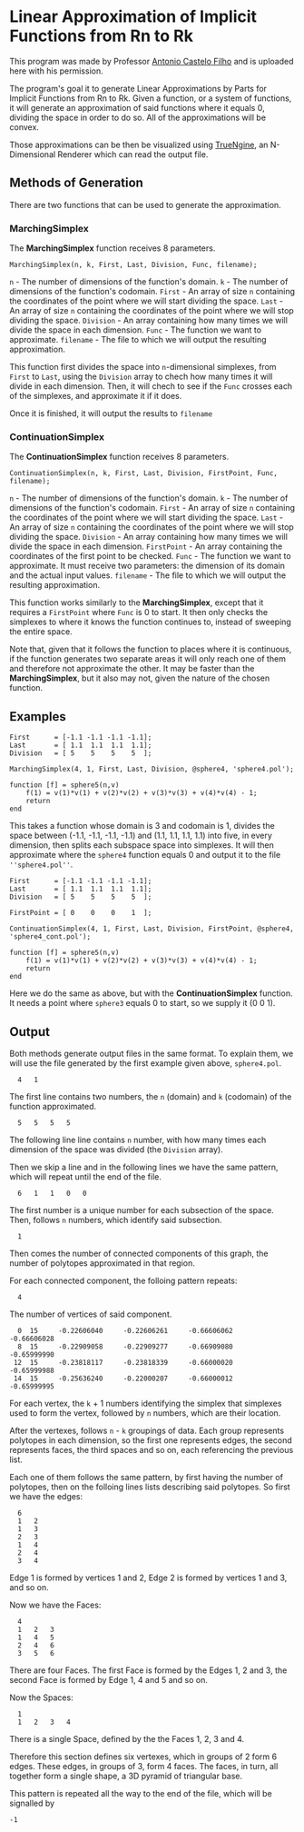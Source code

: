 # Linear Approximation of Implicit Functions from Rn to Rk

This program was made by Professor [Antonio Castelo Filho](http://conteudo.icmc.usp.br/Portal/Pessoas/Detalhes.php?id=132404) and is uploaded here with his permission.

The program's goal it to generate Linear Approximations by Parts for Implicit Functions from Rn to Rk. Given a function, or a system of functions, it will generate an approximation of said functions where it equals 0, dividing the space in order to do so. All of the approximations will be convex.

Those approximations can be then be visualized using [TrueNgine](http://github.com/GSBicalho/TrueNgine), an N-Dimensional Renderer which can read the output file.

## Methods of Generation

There are two functions that can be used to generate the approximation.

### MarchingSimplex

The **MarchingSimplex** function receives 8 parameters.

`MarchingSimplex(n, k, First, Last, Division, Func, filename);`

`n` - The number of dimensions of the function's domain.
`k` - The number of dimensions of the function's codomain.
`First` - An array of size `n` containing the coordinates of the point where we will start dividing the space.
`Last` - An array of size `n` containing the coordinates of the point where we will stop dividing the space.
`Division` - An array containing how many times we will divide the space in each dimension.
`Func` - The function we want to approximate.
`filename` - The file to which we will output the resulting approximation.

This function first divides the space into `n`-dimensional simplexes, from `First` to `Last`, using the `Division` array to chech how many times it will divide in each dimension. Then, it will chech to see if the `Func` crosses each of the simplexes, and approximate it if it does.

Once it is finished, it will output the results to `filename`

### ContinuationSimplex

The **ContinuationSimplex** function receives 8 parameters.

`ContinuationSimplex(n, k, First, Last, Division, FirstPoint, Func, filename);`

`n` - The number of dimensions of the function's domain.
`k` - The number of dimensions of the function's codomain.
`First` - An array of size `n` containing the coordinates of the point where we will start dividing the space.
`Last` - An array of size `n` containing the coordinates of the point where we will stop dividing the space.
`Division` - An array containing how many times we will divide the space in each dimension.
`FirstPoint` - An array containing the coordinates of the first point to be checked.
`Func` - The function we want to approximate. It must receive two parameters: the dimension of its domain and the actual input values.
`filename` - The file to which we will output the resulting approximation.

This function works similarly to the **MarchingSimplex**, except that it requires a `FirstPoint` where `Func` is 0 to start. It then only checks the simplexes to where it knows the function continues to, instead of sweeping the entire space.

Note that, given that it follows the function to places where it is continuous, if the function generates two separate areas it will only reach one of them and therefore not approximate the other. It may be faster than the **MarchingSimplex**, but it also may not, given the nature of the chosen function.

## Examples

```
First      = [-1.1 -1.1 -1.1 -1.1];
Last       = [ 1.1  1.1  1.1  1.1];
Division   = [ 5    5    5    5  ]; 

MarchingSimplex(4, 1, First, Last, Division, @sphere4, 'sphere4.pol');

function [f] = sphere5(n,v) 
	f(1) = v(1)*v(1) + v(2)*v(2) + v(3)*v(3) + v(4)*v(4) - 1;
	return
end 
```

This takes a function whose domain is 3 and codomain is 1, divides the space between (-1.1, -1.1, -1.1, -1.1) and (1.1, 1.1, 1.1, 1.1) into five, in every dimension, then splits each subspace space into simplexes. It will then approximate where the `sphere4` function equals 0 and output it to the file `''sphere4.pol''`.


```
First      = [-1.1 -1.1 -1.1 -1.1];
Last       = [ 1.1  1.1  1.1  1.1];
Division   = [ 5    5    5    5  ]; 

FirstPoint = [ 0    0    0    1  ];

ContinuationSimplex(4, 1, First, Last, Division, FirstPoint, @sphere4, 'sphere4_cont.pol');

function [f] = sphere5(n,v) 
	f(1) = v(1)*v(1) + v(2)*v(2) + v(3)*v(3) + v(4)*v(4) - 1;
	return
end 
```

Here we do the same as above, but with the **ContinuationSimplex** function. It needs a point where `sphere3` equals 0 to start, so we supply it (0 0 1).

## Output

Both methods generate output files in the same format. To explain them, we will use the file generated by the first example given above, `sphere4.pol`.

```
  4   1
```
The first line contains two numbers, the `n` (domain) and `k` (codomain) of the function approximated.

```
  5   5   5   5 
```
The following line line contains `n` number, with how many times each dimension of the space was divided (the `Division` array).

Then we skip a line and in the following lines we have the same pattern, which will repeat until the end of the file.

```
  6   1   1   0   0 
```
The first number is a unique number for each subsection of the space. Then, follows `n` numbers, which identify said subsection.

```
  1
```
Then comes the number of connected components of this graph, the number of polytopes approximated in that region.

For each connected component, the folloing pattern repeats:

```
  4 
```
The number of vertices of said component.

```
  0  15     -0.22606040     -0.22606261     -0.66606062     -0.66606028 
  8  15     -0.22909058     -0.22909277     -0.66909080     -0.65999990 
 12  15     -0.23818117     -0.23818339     -0.66000020     -0.65999988 
 14  15     -0.25636240     -0.22000207     -0.66000012     -0.65999995 
```
For each vertex, the `k` + 1 numbers identifying the simplex that simplexes used to form the vertex, followed by `n` numbers, which are their location.

After the vertexes, follows `n` - `k` groupings of data. Each group represents polytopes in each dimension, so the first one represents edges, the second represents faces, the third spaces and so on, each referencing the previous list. 

Each one of them follows the same pattern, by first having the number of polytopes, then on the folloing lines lists describing said polytopes. So first we have the edges:

```
  6
  1   2 
  1   3 
  2   3 
  1   4 
  2   4 
  3   4 
```
Edge 1 is formed by vertices 1 and 2, Edge 2 is formed by vertices 1 and 3, and so on.

Now we have the Faces:
```
  4
  1   2   3 
  1   4   5 
  2   4   6 
  3   5   6 
```
There are four Faces. The first Face is formed by the Edges 1, 2 and 3, the second Face is formed by Edge 1, 4 and 5 and so on.

Now the Spaces:
```
  1
  1   2   3   4 
```
There is a single Space, defined by the the Faces 1, 2, 3 and 4. 

Therefore this section defines six vertexes, which in groups of 2 form 6 edges. These edges, in groups of 3, form 4 faces. The faces, in turn, all together form a single shape, a 3D pyramid of triangular base.

This pattern is repeated all the way to the end of the file, which will be signalled by
```
-1
```